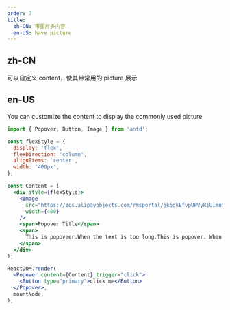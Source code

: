 ```yaml
---
order: 7
title:
  zh-CN: 带图片多内容
  en-US: have picture
---
```


## zh-CN

可以自定义 content，使其带常用的 picture 展示

## en-US

You can customize the content to display the commonly used picture

```jsx
import { Popover, Button, Image } from 'antd';

const flexStyle = {
  display: 'flex',
  flexDirection: 'column',
  alignItems: 'center',
  width: '400px',
};

const Content = (
  <div style={flexStyle}>
    <Image
      src="https://zos.alipayobjects.com/rmsportal/jkjgkEfvpUPVyRjUImniVslZfWPnJuuZ.png"
      width={400}
    />
    <span>Popover Title</span>
    <span>
      This is popoveer.When the text is too long.This is popover. When the text is too long.
    </span>
  </div>
);

ReactDOM.render(
  <Popover content={Content} trigger="click">
    <Button type="primary">click me</Button>
  </Popover>,
  mountNode,
);
```
